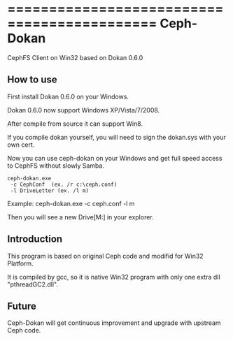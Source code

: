 ============================================
Ceph-Dokan
============================================

CephFS Client on Win32 based on Dokan 0.6.0

How to use
------------

First install Dokan 0.6.0 on your Windows.

Dokan 0.6.0 now support Windows XP/Vista/7/2008. 

After compile from source it can support Win8.

If you compile dokan yourself, you will need to sign the dokan.sys with your own cert.

Now you can use ceph-dokan on your Windows and get full speed access to CephFS without slowly Samba.

    ceph-dokan.exe
     -c CephConf  (ex. /r c:\ceph.conf)
     -l DriveLetter (ex. /l m)

Example:  ceph-dokan.exe -c ceph.conf -l m

Then you will see a new Drive[M:] in your explorer.


Introduction
-----------

This program is based on original Ceph code and modifid for Win32 Platform.

It is compiled by gcc, so it is native Win32 program with only one extra dll "pthreadGC2.dll".

Future
-----------
Ceph-Dokan will get continuous improvement and upgrade with upstream Ceph code.

